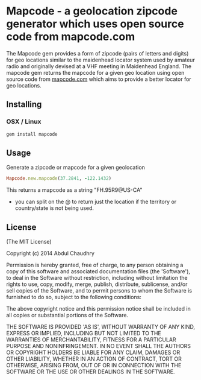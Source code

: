 # Mapcode - a geolocation zipcode generator which uses open source code from mapcode.com

The Mapcode gem provides a form of zipcode (pairs of letters and digits) for geo locations similar to the maidenhead locator system used by amateur radio and originally devised at a VHF meeting in Maidenhead England. The mapcode gem returns the mapcode for a given geo location using open source code from [mapcode.com](http://www.mapcode.com/) which aims to provide a better locator for geo locations.

## Installing
### OSX / Linux
``` sh
gem install mapcode
```

## Usage

Generate a zipcode or mapcode for a given geolocation
``` ruby
Mapcode.new.mapcode(37.2841, -122.1432)
```

This returns a mapcode as a string "FH.95R9@US-CA"
- you can split on the @ to return just the location if the territory or country/state is not being used.

## License

(The MIT License)

Copyright (c) 2014 Abdul Chaudhry

Permission is hereby granted, free of charge, to any person obtaining
a copy of this software and associated documentation files (the
'Software'), to deal in the Software without restriction, including
without limitation the rights to use, copy, modify, merge, publish,
distribute, sublicense, and/or sell copies of the Software, and to
permit persons to whom the Software is furnished to do so, subject to
the following conditions:

The above copyright notice and this permission notice shall be
included in all copies or substantial portions of the Software.

THE SOFTWARE IS PROVIDED 'AS IS', WITHOUT WARRANTY OF ANY KIND,
EXPRESS OR IMPLIED, INCLUDING BUT NOT LIMITED TO THE WARRANTIES OF
MERCHANTABILITY, FITNESS FOR A PARTICULAR PURPOSE AND NONINFRINGEMENT.
IN NO EVENT SHALL THE AUTHORS OR COPYRIGHT HOLDERS BE LIABLE FOR ANY
CLAIM, DAMAGES OR OTHER LIABILITY, WHETHER IN AN ACTION OF CONTRACT,
TORT OR OTHERWISE, ARISING FROM, OUT OF OR IN CONNECTION WITH THE
SOFTWARE OR THE USE OR OTHER DEALINGS IN THE SOFTWARE.
